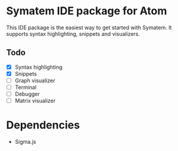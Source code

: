# Symatem IDE package for Atom
This IDE package is the easiest way to get started with Symatem. It supports syntax highlighting, snippets and visualizers.

## Todo
- [x] Syntax highlighting
- [x] Snippets
- [ ] Graph visualizer
- [ ] Terminal
- [ ] Debugger
- [ ] Matrix visualizer

# Dependencies
* Sigma.js
